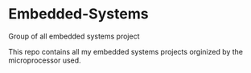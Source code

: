 # Embedded-Systems
Group of all embedded systems project

This repo contains all my embedded systems projects orginized by the microprocessor used.
